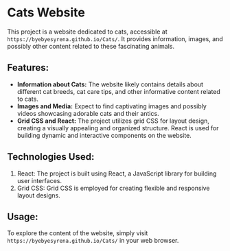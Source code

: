 # Cats Website

This project is a website dedicated to cats, accessible at `https://byebyesyrena.github.io/Cats/`. It provides information, images, and possibly other content related to these fascinating animals.

## Features:

- **Information about Cats:** The website likely contains details about different cat breeds, cat care tips, and other informative content related to cats.
- **Images and Media:** Expect to find captivating images and possibly videos showcasing adorable cats and their antics.
- **Grid CSS and React:** The project utilizes grid CSS for layout design, creating a visually appealing and organized structure. React is used for building dynamic and interactive components on the website.

## Technologies Used:

1. React: The project is built using React, a JavaScript library for building user interfaces.
2. Grid CSS: Grid CSS is employed for creating flexible and responsive layout designs.

## Usage:

To explore the content of the website, simply visit `https://byebyesyrena.github.io/Cats/` in your web browser.
